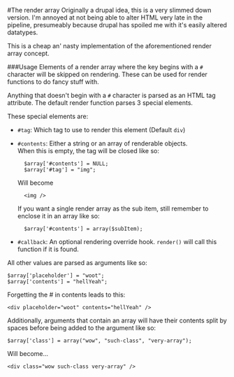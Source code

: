 #The render array
Originally a drupal idea, this is a very slimmed down version. I'm annoyed at
not being able to alter HTML very late in the pipeline, presumeably because
drupal has spoiled me with it's easily altered datatypes.

This is a cheap an' nasty implementation of the aforementioned render
array concept.

###Usage
Elements of a render array where the key begins with a `#` character will be
skipped on rendering. These can be used for render functions to do fancy
stuff with.

Anything that doesn't begin with a `#` character is parsed as an HTML tag
attribute. The default render function parses 3 special elements.

These special elements are:

* `#tag`: Which tag to use to render this element (Default `div`)
* `#contents`: Either a string or an array of renderable objects.  
    When this is empty, the tag will be closed like so:

        $array['#contents'] = NULL;
        $array['#tag'] = "img";
        
    Will become

        <img />
    If you want a single render array as the sub item, still remember to
    enclose it in an array like so:

        $array['#contents'] = array($subItem);
* `#callback`: An optional rendering override hook. `render()` will call this
    function if it is found.

All other values are parsed as arguments like so:

    $array['placeholder'] = "woot";
    $array['contents'] = "hellYeah";
    
Forgetting the # in contents leads to this:

    <div placeholder="woot" contents="hellYeah" />

Additionally, arguments that contain an array will have their contents split
by spaces before being added to the argument like so:

    $array['class'] = array("wow", "such-class", "very-array");

Will become...

    <div class="wow such-class very-array" />
